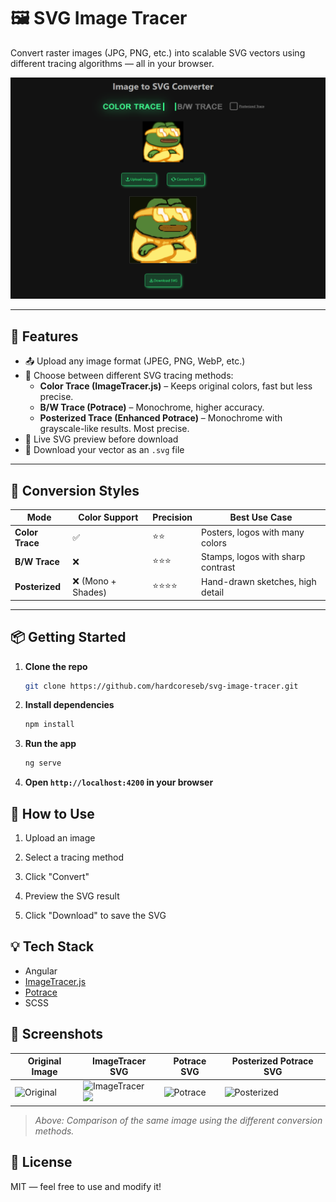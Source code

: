 # 🖼️ SVG Image Tracer

Convert raster images (JPG, PNG, etc.) into scalable SVG vectors using different tracing algorithms — all in your browser.

![Preview](./src/assets/preview_svg_converter.png) <!-- Optional: replace with actual screenshot path -->

---

## 🚀 Features

- 📤 Upload any image format (JPEG, PNG, WebP, etc.)
- 🎨 Choose between different SVG tracing methods:
  - **Color Trace (ImageTracer.js)** – Keeps original colors, fast but less precise.
  - **B/W Trace (Potrace)** – Monochrome, higher accuracy.
  - **Posterized Trace (Enhanced Potrace)** – Monochrome with grayscale-like results. Most precise.
- 🔁 Live SVG preview before download
- 💾 Download your vector as an `.svg` file

---

## 🧪 Conversion Styles

| Mode             | Color Support | Precision | Best Use Case                     |
|------------------|---------------|-----------|-----------------------------------|
| **Color Trace**  | ✅             | ⭐⭐        | Posters, logos with many colors   |
| **B/W Trace**    | ❌             | ⭐⭐⭐      | Stamps, logos with sharp contrast |
| **Posterized**   | ❌ (Mono + Shades) | ⭐⭐⭐⭐ | Hand-drawn sketches, high detail |

---

## 📦 Getting Started

1. **Clone the repo**  
   ```bash
   git clone https://github.com/hardcoreseb/svg-image-tracer.git

2. **Install dependencies**
    ```bash
    npm install

3. **Run the app**
    ```bash
    ng serve

4. **Open `http://localhost:4200` in your browser**

## 📂 How to Use

1. Upload an image

2. Select a tracing method

3. Click "Convert"

4. Preview the SVG result

5. Click "Download" to save the SVG

## 💡 Tech Stack

- Angular
- [ImageTracer.js](https://github.com/jankovicsandras/imagetracerjs)
- [Potrace](https://www.npmjs.com/package/potrace)
- SCSS

## 📸 Screenshots

| Original Image | ImageTracer SVG | Potrace SVG | Posterized Potrace SVG |
|----------------|------------------|-------------|--------------------------|
| ![Original](./src/assets/old_rich_pepe.jpg) | ![ImageTracer](./src/assets/old_rich_pepe.svg) <img src="./src/assets/old_rich_pepe.svg"> | ![Potrace](./src/assets/old_rich_pepe_bw.svg) | ![Posterized](./src/assets/old_rich_pepe_posterized.svg) |

> _Above: Comparison of the same image using the different conversion methods._



## 📄 License
MIT — feel free to use and modify it!